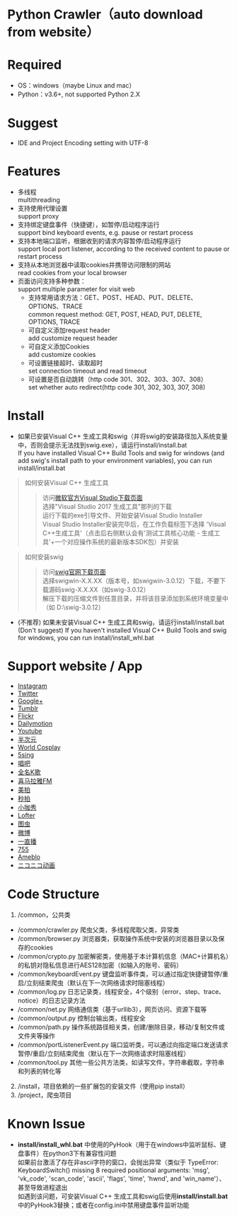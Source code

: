 Python Crawler（auto download from website）
=====
# Required
* OS：windows（maybe Linux and mac）<br>
* Python：v3.6+, not supported Python 2.X

# Suggest
* IDE and Project Encoding setting with UTF-8

# Features
* 多线程<br>
multithreading<br>
* 支持使用代理设置<br>
support proxy<br>
* 支持绑定键盘事件（快捷键），如暂停/启动程序运行<br>
support bind keyboard events, e.g. pause or restart process<br>
* 支持本地端口监听，根据收到的请求内容暂停/启动程序运行<br>
support local port listener, according to the received content to pause or restart process<br>
* 支持从本地浏览器中读取cookies并携带访问限制的网站<br>
read cookies from your local browser<br>
* 页面访问支持多种参数：<br>
support multiple parameter for visit web
  * 支持常用请求方法：GET、POST、HEAD、PUT、DELETE、OPTIONS、TRACE<br>
  common request method: GET, POST, HEAD, PUT, DELETE, OPTIONS, TRACE<br>
  * 可自定义添加request header<br>
  add customize request header<br>
  * 可自定义添加Cookies<br>
  add customize cookies<br>
  * 可设置链接超时、读取超时<br>
  set connection timeout and read timeout<br>
  * 可设置是否自动跳转（http code 301、302、303、307、308）<br>
  set whether auto redirect(http code 301, 302, 303, 307, 308) <br>

# Install
* 如果已安装Visual C++ 生成工具和swig（并将swig的安装路径加入系统变量中，否则会提示无法找到swig.exe），请运行install/install.bat<br>
If you have installed Visual C++ Build Tools and swig for windows (and add swig's install path to your environment variables), you can run install/install.bat <br>
> 如何安装Visual C++ 生成工具
>> 访问[微软官方Visual Studio下载页面](https://visualstudio.microsoft.com/downloads/)<br>
选择"Visual Studio 2017 生成工具"那列的下载<br>
运行下载的exe引导文件、开始安装Visual Studio Installer<br>
Visual Studio Installer安装完毕后，在工作负载标签下选择 'Visual C++生成工具'（点击后右侧默认会有'测试工具核心功能 - 生成工具'+一个对应操作系统的最新版本SDK包）并安装<br>

> 如何安装swig
>> 访问[swig官网下载页面](http://www.swig.org/download.html)<br>
选择swigwin-X.X.XX（版本号，如swigwin-3.0.12）下载，不要下载源码swig-X.X.XX（如swig-3.0.12）<br>
解压下载的压缩文件到任意目录，并将该目录添加到系统环境变量中（如 D:\swig-3.0.12）

* (不推荐) 如果未安装Visual C++ 生成工具和swig，请运行install/install.bat<br>
(Don't suggest) If you haven't installed Visual C++ Build Tools and swig for windows, you can run install/install_whl.bat<br>


# Support website / App
* [Instagram](https://www.instagram.com/)
* [Twitter](https://twitter.com/)
* [Google+](https://plus.google.com/)
* [Tumblr](https://www.tumblr.com/)
* [Flickr](https://www.flickr.com/)
* [Dailymotion](http://www.dailymotion.com/)
* [Youtube](https://www.youtube.com/)
* [半次元](https://bcy.net/)
* [World Cosplay](http://worldcosplay.net/)
* [5sing](http://5sing.kugou.com/index.html)
* [唱吧](http://changba.com/)
* [全名K歌](http://kg.qq.com/)
* [喜马拉雅FM](http://www.ximalaya.com/)
* [美拍](http://www.meipai.com/)
* [秒拍](https://www.miaopai.com/)
* [小咖秀](https://www.xiaokaxiu.com/)
* [Lofter](http://www.lofter.com/)
* [图虫](https://tuchong.com/)
* [微博](https://weibo.com/)
* [一直播](https://www.yizhibo.com/)
* [755](https://7gogo.jp/)
* [Ameblo](https://ameblo.jp/)
* [ニコニコ动画](http://www.nicovideo.jp/)

# Code Structure
1. /common，公共类<br>
* /common/crawler.py  爬虫父类，多线程爬取父类，异常类<br>
* /common/browser.py  浏览器类，获取操作系统中安装的浏览器目录以及保存的cookies<br>
* /common/crypto.py  加密解密类，使用基于本计算机信息（MAC+计算机名）的私钥对隐私信息进行AES128加密（如输入的账号、密码）<br>
* /common/keyboardEvent.py  键盘监听事件类，可以通过指定快捷键暂停/重启/立刻结束爬虫（默认在下一次网络请求时阻塞线程）<br>
* /common/log.py  日志记录类，线程安全，4个级别（error、step、trace、notice）的日志记录方法<br>
* /common/net.py  网络通信类（基于urllib3），网页访问、资源下载等<br>
* /common/output.py  控制台输出类，线程安全<br>
* /common/path.py  操作系统路径相关类，创建/删除目录，移动/复制文件或文件夹等操作<br>
* /common/portListenerEvent.py  端口监听类，可以通过向指定端口发送请求暂停/重启/立刻结束爬虫（默认在下一次网络请求时阻塞线程）<br>
* /common/tool.py  其他一些公共方法类，如读写文件，字符串截取，字符串和列表的转化等
2. /install，项目依赖的一些扩展包的安装文件（使用pip install）
3. /project，爬虫项目

# Known Issue
* **install/install_whl.bat** 中使用的PyHook（用于在windows中监听鼠标、键盘事件）在python3下有兼容性问题<br>
如果前台激活了存在非ascii字符的窗口，会抛出异常（类似于 TypeError: KeyboardSwitch() missing 8 required positional arguments: 'msg', 'vk_code', 'scan_code', 'ascii', 'flags', 'time', 'hwnd', and 'win_name'）、甚至导致进程退出<br>
如遇到该问题，可安装Visual C++ 生成工具和swig后使用**install/install.bat**中的PyHook3替换；或者在config.ini中禁用键盘事件监听功能
